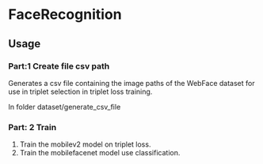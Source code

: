 # FaceRecognition

## Usage

### Part:1 Create file csv path
Generates a csv file containing the image paths of the WebFace dataset for use in triplet selection in
triplet loss training.

In folder dataset/generate_csv_file

### Part: 2 Train
1. Train the mobilev2 model on triplet loss.
2. Train the mobilefacenet model use classification.

